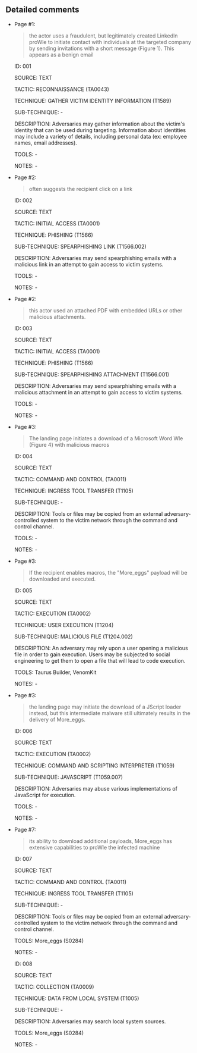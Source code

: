 ## Detailed comments

 * Page #1:
   > the actor uses a fraudulent, but legitimately created LinkedIn proWle to initiate contact with individuals at the targeted company by sending invitations with a short message (Figure 1). This appears as a benign email

   ID: 001

   SOURCE: TEXT

   TACTIC: RECONNAISSANCE (TA0043)

   TECHNIQUE: GATHER VICTIM IDENTITY INFORMATION (T1589)

   SUB-TECHNIQUE: -

   DESCRIPTION: Adversaries may gather information about the victim's identity that can be used during targeting. Information about identities may include a variety of details, including personal data (ex: employee names, email addresses).

   TOOLS: -

   NOTES: -

 * Page #2:
   > often suggests the recipient click on a link

   ID: 002

   SOURCE: TEXT

   TACTIC: INITIAL ACCESS (TA0001)

   TECHNIQUE: PHISHING (T1566)

   SUB-TECHNIQUE: SPEARPHISHING LINK (T1566.002)

   DESCRIPTION: Adversaries may send spearphishing emails with a malicious link in an attempt to gain access to victim systems.

   TOOLS: -

   NOTES: -

 * Page #2:
   > this actor used an attached PDF with embedded URLs or other malicious attachments.

   ID: 003

   SOURCE: TEXT

   TACTIC: INITIAL ACCESS (TA0001)

   TECHNIQUE: PHISHING (T1566)

   SUB-TECHNIQUE: SPEARPHISHING ATTACHMENT (T1566.001)

   DESCRIPTION: Adversaries may send spearphishing emails with a malicious attachment in an attempt to gain access to victim systems.

   TOOLS: -

   NOTES: -

 * Page #3:
   > The landing page initiates a download of a Microsoft Word Wle (Figure 4) with malicious macros

   ID: 004

   SOURCE: TEXT

   TACTIC: COMMAND AND CONTROL (TA0011)

   TECHNIQUE: INGRESS TOOL TRANSFER (T1105)

   SUB-TECHNIQUE: -

   DESCRIPTION: Tools or files may be copied from an external adversary-controlled system to the victim network through the command and control channel.

   TOOLS: -

   NOTES: -

 * Page #3:
   > If the recipient enables macros, the "More_eggs" payload will be downloaded and executed.

   ID: 005

   SOURCE: TEXT

   TACTIC: EXECUTION (TA0002)

   TECHNIQUE: USER EXECUTION (T1204)

   SUB-TECHNIQUE: MALICIOUS FILE (T1204.002)

   DESCRIPTION: An adversary may rely upon a user opening a malicious file in order to gain execution. Users may be subjected to social engineering to get them to open a file that will lead to code execution.

   TOOLS: Taurus Builder, VenomKit

   NOTES: -

 * Page #3:
   > the landing page may initiate the download of a JScript loader instead, but this intermediate malware still ultimately results in the delivery of More_eggs.

   ID: 006

   SOURCE: TEXT

   TACTIC: EXECUTION (TA0002)

   TECHNIQUE: COMMAND AND SCRIPTING INTERPRETER (T1059)

   SUB-TECHNIQUE: JAVASCRIPT (T1059.007)

   DESCRIPTION: Adversaries may abuse various implementations of JavaScript for execution.

   TOOLS: -

   NOTES: -

 * Page #7:
   > its ability to download additional payloads, More_eggs has extensive capabilities to proWle the infected machine

   ID: 007

   SOURCE: TEXT

   TACTIC: COMMAND AND CONTROL (TA0011)

   TECHNIQUE: INGRESS TOOL TRANSFER (T1105)

   SUB-TECHNIQUE: -

   DESCRIPTION: Tools or files may be copied from an external adversary-controlled system to the victim network through the command and control channel.

   TOOLS: More_eggs (S0284)

   NOTES: -

   ID: 008

   SOURCE: TEXT

   TACTIC: COLLECTION (TA0009)

   TECHNIQUE: DATA FROM LOCAL SYSTEM (T1005)

   SUB-TECHNIQUE: -

   DESCRIPTION: Adversaries may search local system sources.

   TOOLS: More_eggs (S0284)

   NOTES: -